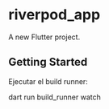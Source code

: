 # riverpod_app

A new Flutter project.

## Getting Started

Ejecutar el build runner:

dart run build_runner watch
